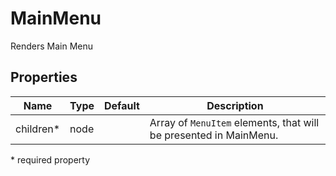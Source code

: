 # MainMenu

Renders Main Menu

## Properties

| Name      | Type | Default | Description                                                       |
| --------- | ---- | ------- | ----------------------------------------------------------------- |
| children* | node |         | Array of `MenuItem` elements, that will be presented in MainMenu. |

\* required property
